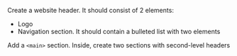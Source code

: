 
Create a website header. It should consist of 2 elements:

  * Logo
  * Navigation section. It should contain a bulleted list with two elements

Add a `<main>` section. Inside, create two sections with second-level headers
